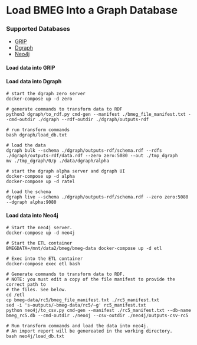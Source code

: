 # Load BMEG Into a Graph Database

### Supported Databases
  - [GRIP](https://bmeg.github.io/grip/)
  - [Dgraph](https://dgraph.io/)
  - [Neo4j](https://neo4j.com/)


#### Load data into GRIP


#### Load data into Dgraph

```
# start the dgraph zero server
docker-compose up -d zero

# generate commands to transform data to RDF
python3 dgraph/to_rdf.py cmd-gen --manifest ./bmeg_file_manifest.txt --cmd-outdir ./dgraph --rdf-outdir ./dgraph/outputs-rdf

# run transform commands
bash dgraph/load_db.txt

# load the data 
dgraph bulk --schema ./dgraph/outputs-rdf/schema.rdf --rdfs ./dgraph/outputs-rdf/data.rdf --zero zero:5080 --out ./tmp_dgraph
mv ./tmp_dgraph/0/p ./data/dgraph/alpha

# start the dgraph alpha server and dgraph UI
docker-compose up -d alpha
docker-compose up -d ratel

# load the schema
dgraph live --schema ./dgraph/outputs-rdf/schema.rdf --zero zero:5080 --dgraph alpha:9080
```


#### Load data into Neo4j

```
# Start the neo4j server.
docker-compose up -d neo4j

# Start the ETL container
BMEGDATA=/mnt/data2/bmeg/bmeg-data docker-compose up -d etl

# Exec into the ETL container
docker-compose exec etl bash

# Generate commands to transform data to RDF.
# NOTE: you must edit a copy of the file manifest to provide the correct path to 
# the files. See below. 
cd /etl
cp bmeg-data/rc5/bmeg_file_manifest.txt ./rc5_manifest.txt
sed -i 's~outputs/~bmeg-data/rc5/~g' rc5_manifest.txt
python neo4j/to_csv.py cmd-gen --manifest ./rc5_manifest.txt --db-name bmeg_rc5.db --cmd-outdir ./neo4j --csv-outdir ./neo4j/outputs-csv-rc5

# Run transform commands and load the data into neo4j.
# An import report will be genereated in the working directory. 
bash neo4j/load_db.txt
```
